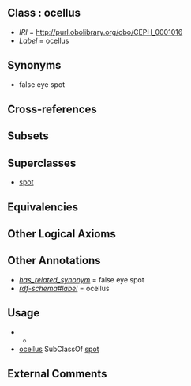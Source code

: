 
## Class : ocellus

 * *IRI* = http://purl.obolibrary.org/obo/CEPH_0001016
 * *Label* = ocellus

## Synonyms

 * false eye spot

## Cross-references


## Subsets


## Superclasses

 * [spot](../../CEPH/24/CEPH_0001024.md)

## Equivalencies


## Other Logical Axioms


## Other Annotations

 * *[has_related_synonym](../../ym/oboInOwl#hasRelatedSynonym.md)* = false eye spot
 * *[rdf-schema#label](../../el/rdf-schema#label.md)* = ocellus

## Usage

 * -
 * [ocellus](../../CEPH/16/CEPH_0001016.md) SubClassOf [spot](../../CEPH/24/CEPH_0001024.md)

## External Comments

